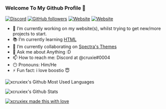 ### Welcome To My Github Profile 👋
<a href="https://discord.com/invite/Tzm2paq"><img alt="Discord" src="https://img.shields.io/discord/727643522081226752?color=7a8fd3&label=Discord%20Server&style=for-the-badge"></a> 
<a href="https://github.com/xcruxiex?tab=followers"><img alt="GitHub followers" src="https://img.shields.io/github/followers/xcruxiex?color=7a8fd3&label=Github%20Followers&style=for-the-badge"></a> 
<a href="https://steamcommunity.com/profiles/76561198896869640/"><img alt="Website" src="https://img.shields.io/static/v1?label=Steam&message=Add%20me!&color=7a8fd3&style=for-the-badge"></a> 
<a href="https://xcruxiex.github.io/Personal-Website/About.html"><img alt="Website" src="https://img.shields.io/website?down_color=red&down_message=Offline&style=for-the-badge&up_color=7a8fd3&up_message=Online&url=https%3A%2F%2Fxcruxiex.github.io%2FPersonal-Website"></a>

- :wrench: I’m currently working on my website(s), whilst trying to get new/more projects to start.
- :books: I’m currently learning [HTML](https://html.com/)
- :walking: I’m currently collaborating on [Spectra's Themes](https://github.com/codedotspectra/themes)
- 💬 Ask me about Anything :D
- 📫 How to reach me: Discord at @cruxie#0004
- :no_mouth: Pronouns: Him/He
- ⚡ Fun fact: i love boostio :innocent:

![xcruxiex's Github Most Used Languages](https://github-readme-stats.vercel.app/api/top-langs/?username=xcruxiex&show_icons=true&title_color=788cd1&bg_color=ededed&text_color=121212)

![xcruxiex's Github Stats](https://github-readme-stats.vercel.app/api?username=xcruxiex&show_icons=true&title_color=788cd1&bg_color=ededed&text_color=121212)

[![xcruxiex made this with love](http://ForTheBadge.com/images/badges/built-with-love.svg)](https://GitHub.com/xcruxiex/)
